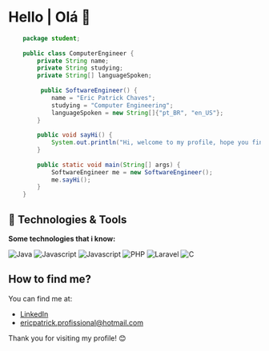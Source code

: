 # Hello | Olá 👋


```java
    package student;
    
    public class ComputerEngineer {
        private String name;
        private String studying;
        private String[] languageSpoken;
        
         public SoftwareEngineer() {
            name = "Eric Patrick Chaves";
            studying = "Computer Engineering";
            languageSpoken = new String[]{"pt_BR", "en_US"};
        }
    
        public void sayHi() {
            System.out.println("Hi, welcome to my profile, hope you find some of my work interesting.");
        }
    
        public static void main(String[] args) {
            SoftwareEngineer me = new SoftwareEngineer();
            me.sayHi();
        }
    }


```

## 🔧 Technologies & Tools

**Some technologies that i know:**

![Java](https://img.shields.io/badge/Code-Java-informational?style=flat&logo=openjdk&logoColor=white&color=6aa6f8)
![Javascript](https://img.shields.io/badge/Code-Javascript-informational?style=flat&logo=javascript&logoColor=white&color=6aa6f8)
![Javascript](https://img.shields.io/badge/Code-React-informational?style=flat&logo=react&logoColor=white&color=6aa6f8)
![PHP](https://img.shields.io/badge/Code-PHP-informational?style=flat&logo=php&logoColor=white&color=6aa6f8)
![Laravel](https://img.shields.io/badge/Code-Laravel-informational?style=flat&logo=laravel&logoColor=white&color=6aa6f8)
![C](https://img.shields.io/badge/Code-C-informational?style=flat&logo=c&logoColor=white&color=6aa6f8)


## How to find me?

You can find me at:

- [LinkedIn](https://www.linkedin.com/in/pattchvs/)
- ericpatrick.profissional@hotmail.com

Thank you for visiting my profile! 😊
